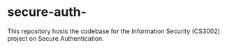 # secure-auth-
This repository hosts the codebase for the Information Security (CS3002) project on Secure Authentication.
